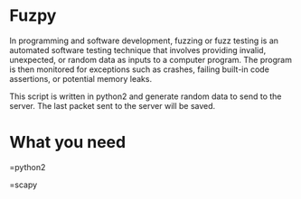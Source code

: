# Fuzpy
In programming and software development, fuzzing or fuzz testing is an automated software testing technique that involves providing invalid, unexpected, or random data as inputs to a computer program. The program is then monitored for exceptions such as crashes, failing built-in code assertions, or potential memory leaks. 

This script is written in python2 and generate random data to send to the server. The last packet sent to the server will be saved.
# What you need
=python2

=scapy
